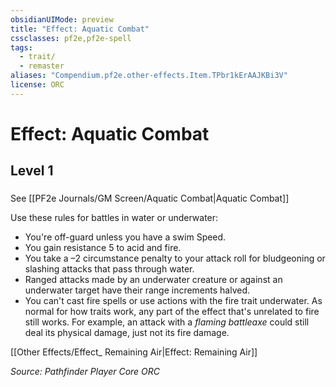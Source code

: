 ```yaml
---
obsidianUIMode: preview
title: "Effect: Aquatic Combat"
cssclasses: pf2e,pf2e-spell
tags:
  - trait/
  - remaster
aliases: "Compendium.pf2e.other-effects.Item.TPbr1kErAAJKBi3V"
license: ORC
---
```

# Effect: Aquatic Combat
## Level 1
### 






See [[PF2e Journals/GM Screen/Aquatic Combat|Aquatic Combat]]

Use these rules for battles in water or underwater:

*   You're off-guard unless you have a swim Speed.
*   You gain resistance 5 to acid and fire.
*   You take a –2 circumstance penalty to your attack roll for bludgeoning or slashing attacks that pass through water.
*   Ranged attacks made by an underwater creature or against an underwater target have their range increments halved.
*   You can't cast fire spells or use actions with the fire trait underwater. As normal for how traits work, any part of the effect that's unrelated to fire still works. For example, an attack with a _flaming battleaxe_ could still deal its physical damage, just not its fire damage.

[[Other Effects/Effect_ Remaining Air|Effect: Remaining Air]]

*Source: Pathfinder Player Core*
*ORC*
